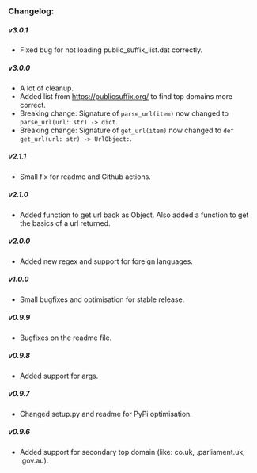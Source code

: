 ### Changelog:

##### v3.0.1
* Fixed bug for not loading public_suffix_list.dat correctly.

##### v3.0.0
* A lot of cleanup.
* Added list from https://publicsuffix.org/ to find top domains more correct.
* Breaking change: Signature of `parse_url(item)` now changed to `parse_url(url: str) -> dict`.
* Breaking change: Signature of `get_url(item)` now changed to `def get_url(url: str) -> UrlObject:`.

##### v2.1.1
* Small fix for readme and Github actions.

##### v2.1.0
* Added function to get url back as Object. Also added a function to get the basics of a url returned.

##### v2.0.0
* Added new regex and support for foreign languages.

##### v1.0.0
* Small bugfixes and optimisation for stable release.

##### v0.9.9
* Bugfixes on the readme file.

##### v0.9.8
* Added support for args.

##### v0.9.7
* Changed setup.py and readme for PyPi optimisation.

##### v0.9.6 
* Added support for secondary top domain (like: co.uk, .parliament.uk, .gov.au).
